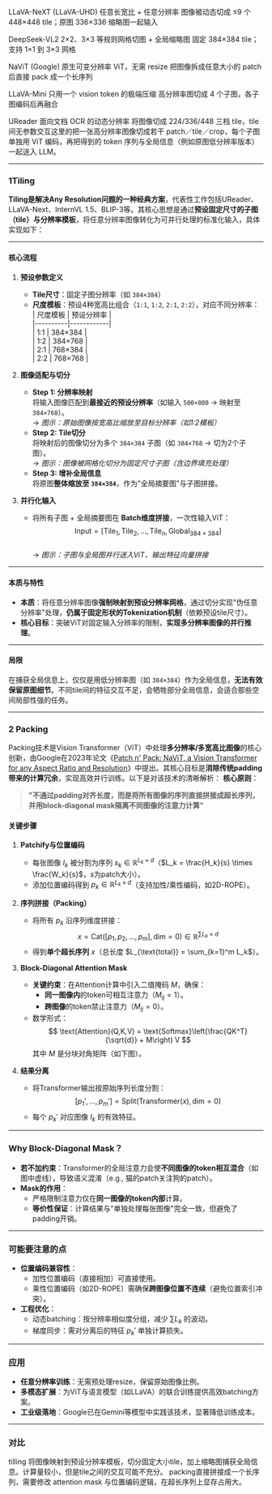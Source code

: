 LLaVA-NeXT (LLaVA-UHD)	任意长宽比 + 任意分辨率	图像被动态切成 ≤9 个 448×448 tile；原图 336×336 缩略图一起输入

DeepSeek-VL2	2×2、3×3 等规则网格切图 + 全局缩略图	固定 384×384 tile；支持 1×1 到 3×3 网格

NaViT (Google)	原生可变分辨率 ViT，无需 resize	把图像拆成任意大小的 patch 后直接 pack 成一个长序列	

LLaVA-Mini	只用一个 vision token 的极端压缩	高分辨率图切成 4 个子图，各子图编码后再融合	

UReader	面向文档 OCR 的动态分辨率	将图像切成 224/336/448 三档 tile，tile 间无参数交互这里的把一张高分辨率图像切成若干 patch／tile／crop，每个子图单独用 ViT 编码，再把得到的 token 序列与全局信息（例如原图低分辨率版本）一起送入 LLM。

--------------------------  

###  1Tiling  

**Tiling是解决Any Resolution问题的一种经典方案**，代表性工作包括UReader、LLaVA-Next、InternVL 1.5、BLIP-3等。其核心思想是通过**预设固定尺寸的子图（tile）与分辨率模板**，将任意分辨率图像转化为可并行处理的标准化输入，具体实现如下：  

---

#### **核心流程**  
1. **预设参数定义**  
   - **Tile尺寸**：固定子图分辨率（如 `384×384`）  
   - **尺度模板**：预设4种宽高比组合（`1:1`, `1:2`, `2:1`, `2:2`），对应不同分辨率：  
     | 尺度模板 | 预设分辨率 |  
     |----------|------------|  
     | 1:1      | 384×384    |  
     | 1:2      | 384×768    |  
     | 2:1      | 768×384    |  
     | 2:2      | 768×768    |  

2. **图像适配与切分**  
   - **Step 1: 分辨率映射**  
     将输入图像匹配到**最接近的预设分辨率**（如输入 `500×800` → 映射至 `384×768`）。  
     → *图示：原始图像按宽高比缩放至目标分辨率（如1:2模板）*  
   - **Step 2: Tile切分**  
     将映射后的图像切分为多个 `384×384` 子图（如 `384×768` → 切为2个子图）。  
     → *图示：图像被网格化切分为固定尺寸子图（含边界填充处理）*  
   - **Step 3: 增补全局信息**  
     将原图**整体缩放至 `384×384`**，作为"全局摘要图"与子图拼接。  

3. **并行化输入**  
   - 将所有子图 + 全局摘要图在 **Batch维度拼接**，一次性输入ViT：  
     $$ \text{Input} = [\text{Tile}_1, \text{Tile}_2, ..., \text{Tile}_n, \text{Global}_{384×384}] $$  
     → *图示：子图与全局图并行送入ViT，输出特征向量拼接*  

---

#### **本质与特性**  
- **本质**：将任意分辨率图像**强制映射到预设分辨率网格**，通过切分实现"伪任意分辨率"处理，**仍属于固定形状的Tokenization机制**（依赖预设tile尺寸）。  
- **核心目标**：突破ViT对固定输入分辨率的限制，**实现多分辨率图像的并行推理**。  

---

#### **局限**  

在捕获全局信息上，仅仅是用低分辨率图（如 `384×384`）作为全局信息，**无法有效保留原图细节**。不同tile间的特征交互不足，会牺牲部分全局信息，会适合那些空间局部性强的任务。

---
### 2 Packing 

Packing技术是Vision Transformer（ViT）中处理**多分辨率/多宽高比图像**的核心创新，由Google在2023年论文《[Patch n' Pack: NaViT, a Vision Transformer for any Aspect Ratio and Resolution](https://arxiv.org/abs/2307.06304)》中提出。其核心目标是**消除传统padding带来的计算冗余**，实现高效并行训练。以下是对该技术的清晰解析：
**核心原则**：  
> **"不通过padding对齐长度，而是将所有图像的序列直接拼接成超长序列，并用block-diagonal mask隔离不同图像的注意力计算"**

#### **关键步骤**
1. **Patchify与位置编码**  
   - 每张图像 $I_k$ 被分割为序列 $s_k \in \mathbb{R}^{L_k \times d}$（$L_k = \frac{H_k}{s} \times \frac{W_k}{s}$，$s$为patch大小）。
   - 添加位置编码得到 $p_k \in \mathbb{R}^{L_k \times d}$（支持加性/乘性编码，如2D-ROPE）。

2. **序列拼接（Packing）**  
   - 将所有 $p_k$ 沿序列维度拼接：  
     $$
     x = \text{Cat}([p_1, p_2, \dots, p_m], \text{dim}=0) \in \mathbb{R}^{\sum L_k \times d}
     $$
   - 得到**单个超长序列** $x$（总长度 $L_{\text{total}} = \sum_{k=1}^m L_k$）。

3. **Block-Diagonal Attention Mask**  
   - **关键约束**：在Attention计算中引入二值掩码 $M$，确保：  
     - **同一图像内**的token可相互注意力（$M_{ij}=1$）。
     - **跨图像**的token禁止注意力（$M_{ij}=0$）。
   - 数学形式：  
     $$
     \text{Attention}(Q,K,V) = \text{Softmax}\left(\frac{QK^T}{\sqrt{d}} + M\right) V
     $$
     其中 $M$ 是分块对角矩阵（如下图）。

4. **结果分离**  
   - 将Transformer输出按原始序列长度分割：  
     $$
     [p_1', \dots, p_m'] = \text{Split}(\text{Transformer}(x), \text{dim}=0)
     $$
   - 每个 $p_k'$ 对应图像 $I_k$ 的有效特征。

---

### **Why Block-Diagonal Mask？**
- **若不加约束**：Transformer的全局注意力会使**不同图像的token相互混合**（如图中虚线），导致语义混淆（e.g., 猫的patch关注狗的patch）。
- **Mask的作用**：  
  - 严格限制注意力仅在**同一图像的token内部**计算。
  - **等价性保证**：计算结果与"单独处理每张图像"完全一致，但避免了padding开销。


---

### **可能要注意的点**
- **位置编码兼容性**：  
  - 加性位置编码（直接相加）可直接使用。
  - 乘性位置编码（如2D-ROPE）需确保**跨图像位置不连续**（避免位置索引冲突）。
- **工程优化**：  
  - 动态batching：按分辨率相似度分组，减少 $\sum L_k$ 的波动。
  - 梯度同步：需对分离后的特征 $p_k'$ 单独计算损失。

---

### **应用**
- **任意分辨率训练**：无需预处理resize，保留原始图像比例。
- **多模态扩展**：为ViT与语言模型（如LLaVA）的联合训练提供高效batching方案。
- **工业级落地**：Google已在Gemini等模型中实践该技术，显著降低训练成本。

---
### 对比

tilling 将图像映射到预设分辨率模板，切分固定大小tile，加上缩略图捕获全局信息。计算量较小，但是tile之间的交互可能不充分。
packing直接拼接成一个长序列，需要修改 attention mask 与位置编码逻辑，在超长序列上显存占用大。